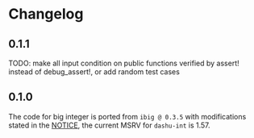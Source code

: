 # Changelog

## 0.1.1

TODO: make all input condition on public functions verified by assert! instead of debug_assert!, or add random test cases

## 0.1.0

The code for big integer is ported from `ibig @ 0.3.5` with modifications stated in the [NOTICE](./NOTICE.md), the current MSRV for `dashu-int` is 1.57.
